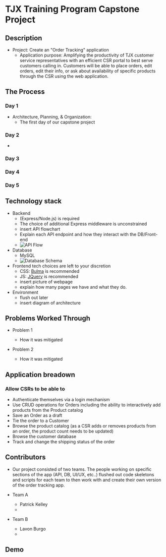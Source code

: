# TJX Training Program Capstone Project
 
## Description
* Project: Create an "Order Tracking" application
    - Application purpose: Amplifying the productivity of TJX customer service representatives with an efficient CSR portal to best serve customers calling in. Customers will be able to place orders, edit orders, edit their info, or ask about availability of specific products through the CSR using the web application.

## The Process
### Day 1
* Architecture, Planning, & Organization:
    - The first day of our capstone project
### Day 2
* 

### Day 3

### Day 4

### Day 5

## Technology stack
* Backend 
    - (Express/Node.js) is required
    - The choice of additional Express middleware is unconstrained
    - insert API flowchart
    - Explain each API endpoint and how they interact with the DB/Front-end
    - ![API Flow](API_flow.png "API Flow")
* Database
    - MySQL
    - ![Database Schema](capstone_db.png "Database Schema")
* Frontend tech choices are left to your discretion
    - CSS: [Bulma](https://bulma.io/) is recommended 
    - JS: [JQuery](https://jquery.com/) is recommended
    - insert picture of webpage
    - explain how many pages we have and what they do.
* Environment
    - flush out later
    - insert diagram of architecture

## Problems Worked Through
* Problem 1
    - How it was mitigated

* Problem 2
    - How it was mitigated  

## Application breadown
### Allow CSRs to be able to
* Authenticate themselves via a login mechanism
* Use CRUD operations for Orders including the ability to interactively add products from the Product catalog
* Save an Order as a draft
* Tie the order to a Customer
* Browse the product catalog (as a CSR adds or removes products from an order, the product count needs to be updated)
* Browse the customer database
* Track and change the shipping status of the order
 
 ## Contributors
* Our project consisted of two teams. The people working on specific sections of the app (API, DB, UI/UX, etc..) flushed out code skeletons and scripts for each team to then work with and create their own version of the order tracking app.
* Team A
    - Patrick Kelley
    -

* Team B
    - Lavon Burgo
    -
## Demo